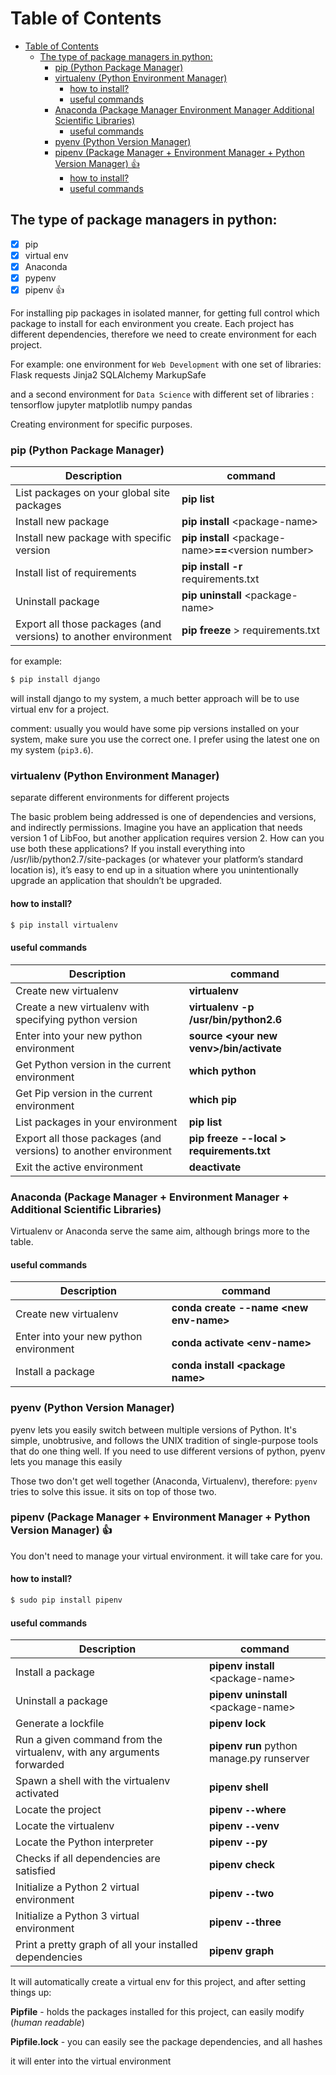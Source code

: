 Table of Contents
=================

<!--ts-->
   * [Table of Contents](#table-of-contents)
      * [The type of package managers in python:](#the-type-of-package-managers-in-python)
         * [pip (Python Package Manager)](#pip-python-package-manager)
         * [virtualenv (Python Environment Manager)](#virtualenv-python-environment-manager)
            * [how to install?](#how-to-install)
            * [useful commands](#useful-commands)
         * [Anaconda (Package Manager   Environment Manager   Additional Scientific Libraries)](#anaconda-package-manager--environment-manager--additional-scientific-libraries)
            * [useful commands](#useful-commands-1)
         * [pyenv (Python Version Manager)](#pyenv-python-version-manager)
         * [pipenv (Package Manager + Environment Manager + Python Version Manager) <g-emoji class="g-emoji" alias=" 1" fallback-src="https://assets-cdn.github.com/images/icons/emoji/unicode/1f44c.png">👍</g-emoji>](#pipenv-package-manager--environment-manager--python-version-manager-thumbsup)
            * [how to install?](#how-to-install-1)
            * [useful commands](#useful-commands-2)

<!-- Added by: gil_diy, at: 2018-08-01T11:09+03:00 -->

<!--te-->



## The type of package managers in python:
- [x] pip
- [x] virtual env
- [x] Anaconda
- [x] pypenv
- [x] pipenv :thumbsup:

For installing pip packages in isolated manner,
for getting full control which package to install for each environment you create. Each project has different dependencies, therefore we need to create environment for each project.


For example:
one environment for `Web Development` with one set of libraries:
Flask
requests
Jinja2
SQLAlchemy
MarkupSafe


and a second environment for `Data Science` with different set of libraries :
tensorflow
jupyter
matplotlib
numpy
pandas

Creating environment for specific purposes.


### pip (Python Package Manager)

Description | command
-------------|-------------
List packages on your global site packages|  **pip list**
Install new package|  **pip install** &lt;package-name&gt;
Install new package with specific version |**pip install** &lt;package-name&gt;**==**&lt;version number&gt;
Install list of requirements | **pip install -r** requirements.txt
Uninstall package|  **pip uninstall** &lt;package-name&gt;
Export all those packages (and versions) to another environment |  **pip freeze** > requirements.txt

for example:
```bash
$ pip install django
```
will install django to my system, a much better approach will be to use virtual env for a project.

comment: usually you would have some pip versions installed on your system, make sure you use the correct one. I prefer using the latest one on my system (`pip3.6`).

### virtualenv (Python Environment Manager)
separate different environments for different projects

 The basic problem being addressed is one of dependencies and versions, and indirectly permissions. Imagine you have an application that needs version 1 of LibFoo, but another application requires version 2. How can you use both these applications? If you install everything into /usr/lib/python2.7/site-packages (or whatever your platform’s standard location is), it’s easy to end up in a situation where you unintentionally upgrade an application that shouldn’t be upgraded.

#### how to install?
```bash
$ pip install virtualenv
```
#### useful commands

Description | command
-------------|-------------
Create new virtualenv|  **virtualenv <your new venv name>**
Create a new virtualenv with specifying python version|**virtualenv -p /usr/bin/python2.6 <your new venv name>**
Enter into your new python environment| **source &lt;your new venv&gt;/bin/activate**
Get Python version in the current environment| **which python**
Get Pip version in the current environment| **which pip**
List packages in your environment | **pip list**
Export all those packages (and versions) to another environment | **pip freeze --local > requirements.txt**
Exit the active environment | **deactivate**


### Anaconda (Package Manager + Environment Manager + Additional Scientific Libraries)


Virtualenv or Anaconda serve the same aim, although brings more to the table.


#### useful commands

Description | command
-------------|-------------
Create new virtualenv | **conda create --name &lt;new env-name&gt;**
Enter into your new python environment |**conda activate &lt;env-name&gt;**
Install a package |**conda install &lt;package name&gt;**

### pyenv (Python Version Manager)
pyenv lets you easily switch between multiple versions of Python. It's simple, unobtrusive, and follows the UNIX tradition of single-purpose tools that do one thing well.
If you need to use different versions of python, pyenv lets you manage this easily

Those two don't get well together (Anaconda, Virtualenv), therefore:
`pyenv` tries to solve this issue. it sits on top of those two.

### pipenv (Package Manager + Environment Manager + Python Version Manager) :thumbsup:
You don't need to manage your virtual environment. it will take care for you.
#### how to install?
```bash
$ sudo pip install pipenv
```
#### useful commands

Description | command
-------------|-------------
Install a package|  **pipenv install** &lt;package-name&gt;
Uninstall a package|  **pipenv uninstall** &lt;package-name&gt;
Generate a lockfile | **pipenv lock**
Run a given command from the virtualenv, with any arguments forwarded|   **pipenv run** python manage.py runserver
Spawn a shell with the virtualenv activated|   **pipenv shell**
Locate the project| **pipenv `--`where**
Locate the virtualenv| **pipenv `--`venv**
Locate the Python interpreter | **pipenv `--`py**
Checks if all dependencies are satisfied| **pipenv check**
Initialize a Python 2 virtual environment | **pipenv `--`two**
Initialize a Python 3 virtual environment | **pipenv `--`three**
Print a pretty graph of all your installed dependencies | **pipenv graph**

It will automatically create a virtual env for this project,
and after setting things up:

**Pipfile** - holds the packages installed for this project, can easily modify (_human readable_)

**Pipfile.lock** - you can easily see the package dependencies, and all hashes

it will enter into the virtual environment
